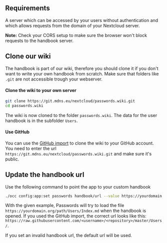 ## Requirements
A server which can be accessed by your users without authentication and which allows requests from the domain of your Nextcloud server.

**Note:** Check your CORS setup to make sure the browser won't block requests to the handbook server.

## Clone our wiki
The handbook is part of our wiki, therefore you should clone it if you don't want to write your own handbook from scratch.
Make sure that folders like `.git` are not accessible trough your webserver.

#### Clone the wiki to your own server
```bash
git clone https://git.mdns.eu/nextcloud/passwords.wiki.git
cd passwords.wiki
```
The wiki is now cloned to the folder `passwords.wiki`.
The data for the user handbook is in the subfolder `Users`.

#### Use GitHub
You can use the [GitHub import](https://github.com/new/import) to clone the wiki to your GitHub account.
You need to enter the url `https://git.mdns.eu/nextcloud/passwords.wiki.git` and make sure it's public.


## Update the handbook url
Use the following command to point the app to your custom handbook
```bash
./occ config:app:set passwords handbook/url --value https://yourdomain.org/path/Users/
```
With the given example, Passwords will try to load the file `https://yourdomain.org/path/Users/Index.md` when the handbook is opened.
If you used the GitHub import, the correct url looks like this: `https://raw.githubusercontent.com/<username>/<repository>/master/Users/`.

If you set an invalid handbook url, the default url will be used.